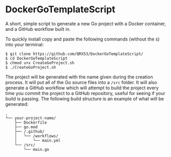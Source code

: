 # DockerGoTemplateScript
A short, simple script to generate a new Go project with a Docker container, and a GitHub workflow built in.

To quickly install copy and paste the following commands (without the `$`) into your terminal:

```
$ git clone https://github.com/QRX53/DockerGoTemplateScript/ 
$ cd DockerGoTemplateScript
$ chmod u+x CreateGoProject.sh
$ ./CreateGoProject.sh
```

The project will be generated with the name given during the creation process. It will put all of the Go source files into a `/src` folder. It will also generate a GitHub workflow which will attempt to build the project every time you commit the project to a GitHub repository, useful for seeing if your build is passing. The following build structure is an example of what will be generated:

```
.
└── your-project-name/
    ├── Dockerfile
    ├── go.mod
    ├── /.github/
    │   └── /workflows/
    │       └── main.yml
    └── /src/
        └── main.go
```

